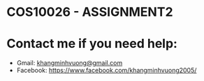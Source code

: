 # COS10026 - ASSIGNMENT2
# Contact me if you need help:
- Gmail: khangminhvuong@gmail.com
- Facebook: https://www.facebook.com/khangminhvuong2005/
